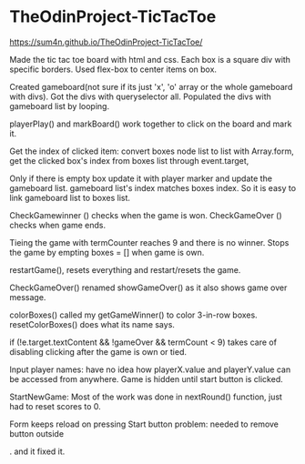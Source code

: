 # TheOdinProject-TicTacToe

https://sum4n.github.io/TheOdinProject-TicTacToe/

Made the tic tac toe board with html and css.
Each box is a square div with specific borders.
Used flex-box to center items on box.

Created gameboard(not sure if its just 'x', 'o' array or the whole gameboard with divs).
Got the divs with queryselector all.
Populated the divs with gameboard list by looping.

playerPlay() and markBoard() work together to click on the board and mark it.

Get the index of clicked item:
convert boxes node list to list with Array.form,
get the clicked box's index from boxes list through event.target,

Only if there is empty box update it with player marker and update the gameboard list. gameboard list's index matches boxes index. So it is easy to link gameboard list to boxes list.

CheckGamewinner () checks when the game is won.
CheckGameOver () checks when game ends.

Tieing the game with termCounter reaches 9 and there is no winner.
Stops the game by empting boxes = [] when game is own.

restartGame(), resets everything and restart/resets the game.

CheckGameOver() renamed showGameOver() as it also shows game over message.

colorBoxes() called my getGameWinner() to color 3-in-row boxes.
resetColorBoxes() does what its name says.

if (!e.target.textContent && !gameOver && termCount < 9) takes care of disabling clicking after the game is own or tied.

Input player names:
have no idea how playerX.value and playerY.value can be accessed from anywhere.
Game is hidden until start button is clicked.

StartNewGame:
Most of the work was done in nextRound() function, just had to reset scores to 0.

Form keeps reload on pressing Start button problem:
needed to remove button outside <form>. and it fixed it.